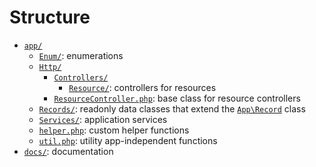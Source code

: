 # Structure
- [`app/`](/app/)
	- [`Enum/`](/app/Enum/): enumerations
	- [`Http/`](/app/Http/)
		- [`Controllers/`](/app/Http/Controllers/)
			- [`Resource/`](/app/Http/Controllers/Resource/): controllers for resources
		- [`ResourceController.php`](/app/Http/Controllers/ResourceController.php): base class for resource controllers
	- [`Records/`](/app/Records/): readonly data classes that extend the [`App\Record`](/app/Record.php) class
	- [`Services/`](/app/Services/): application services
	- [`helper.php`](/app/helper.php): custom helper functions
	- [`util.php`](/app/util.php): utility app-independent functions
- [`docs/`](/docs/): documentation
